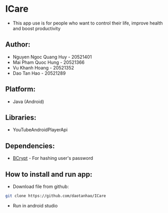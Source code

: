 # ICare
- This app use is for people who want to control their life, improve health and boost productivity
## Author:
- Nguyen Ngoc Quang Huy - 20521401  
- Mai Pham Quoc Hung - 20521366
- Vu Khanh Hoang -  20521352  
- Dao Tan Hao - 20521289  
## Platform:
- Java (Android)
## Libraries:
- YouTubeAndroidPlayerApi
## Dependencies:
- [BCrypt](https://github.com/patrickfav/bcrypt) - For hashing user's password 
## How to install and run app:
- Download file from github:  
```sh
git clone https://github.com/daotanhao/ICare
```
- Run in android studio
